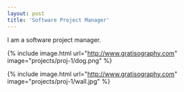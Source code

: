 ```yaml
---
layout: post
title: 'Software Project Manager'
---
```

I am a software project manager.

{% include image.html url="http://www.gratisography.com" image="projects/proj-1/dog.png" %}

{% include image.html url="http://www.gratisography.com" image="projects/proj-1/wall.jpg" %}
